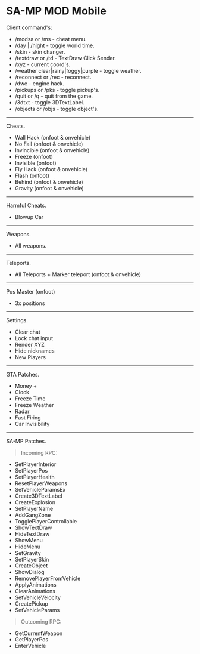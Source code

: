 # SA-MP MOD Mobile

Client command's:
- /modsa or /ms - cheat menu.
- /day | /night - toggle world time.
- /skin - skin changer.
- /textdraw or /td - TextDraw Click Sender.
- /xyz - current coord's.
- /weather clear|rainy|foggy|purple - toggle weather.
- /reconnect or /rec - reconnect.
- /dwe - engine hack.
- /pickups or /pks - toggle pickup's.
- /quit or /q - quit from the game.
- /3dtxt - toggle 3DTextLabel.
- /objects or /objs - toggle object's.

------------------------------------------------------------------------------
Cheats.
- Wall Hack (onfoot & onvehicle)
- No Fall (onfoot & onvehicle)
- Invincible (onfoot & onvehicle)
- Freeze (onfoot)
- Invisible (onfoot)
- Fly Hack (onfoot & onvehicle)
- Flash (onfoot)
- Behind (onfoot & onvehicle)
- Gravity (onfoot & onvehicle)
----------------------------------------------------------
Harmful Cheats.
- Blowup Car
----------------------------------------------------------
Weapons.
- All weapons.
----------------------------------------------------------
Teleports.
- All Teleports + Marker teleport (onfoot & onvehicle)
----------------------------------------------------------
Pos Master (onfoot)
- 3x positions
----------------------------------------------------------
Settings.
- Clear chat
- Lock chat input
- Render XYZ
- Hide nicknames
- New Players
----------------------------------------------------------
GTA Patches.
- Money +
- Clock
- Freeze Time
- Freeze Weather
- Radar
- Fast Firing
- Car Invisibility
----------------------------------------------------------
SA-MP Patches.
> Incoming RPC:
- SetPlayerInterior
- SetPlayerPos
- SetPlayerHealth
- ResetPlayerWeapons
- SetVehicleParamsEx
- Create3DTextLabel
- CreateExplosion
- SetPlayerName
- AddGangZone
- TogglePlayerControllable
- ShowTextDraw
- HideTextDraw
- ShowMenu
- HideMenu
- SetGravity
- SetPlayerSkin
- CreateObject
- ShowDialog
- RemovePlayerFromVehicle
- ApplyAnimations
- ClearAnimations
- SetVehicleVelocity
- CreatePickup
- SetVehicleParams

> Outcoming RPC:
- GetCurrentWeapon
- GetPlayerPos
- EnterVehicle
